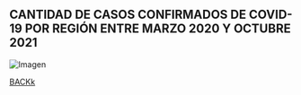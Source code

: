 ## CANTIDAD DE CASOS CONFIRMADOS DE COVID-19 POR REGIÓN ENTRE MARZO 2020 Y OCTUBRE 2021

![Imagen](/images_pages/casos_por_region_grande.png)

[BACKk](./)